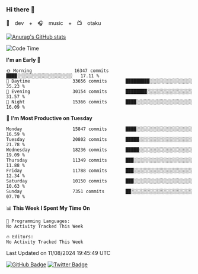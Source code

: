 ### Hi there 👋

🚀　dev　+　🎧　music　+　📺　otaku


[![Anurag's GitHub stats](https://github-readme-stats.vercel.app/api?username=koheitasaka&count_private=true&show_icons=true&theme=monokai)](https://github.com/koheitasaka/github-readme-stats)

<!--START_SECTION:waka-->
![Code Time](http://img.shields.io/badge/Code%20Time-1%2C161%20hrs%2023%20mins-blue)

**I'm an Early 🐤** 

```text
🌞 Morning                16347 commits       ████░░░░░░░░░░░░░░░░░░░░░   17.11 % 
🌆 Daytime                33656 commits       █████████░░░░░░░░░░░░░░░░   35.23 % 
🌃 Evening                30154 commits       ████████░░░░░░░░░░░░░░░░░   31.57 % 
🌙 Night                  15366 commits       ████░░░░░░░░░░░░░░░░░░░░░   16.09 % 
```
📅 **I'm Most Productive on Tuesday** 

```text
Monday                   15847 commits       ████░░░░░░░░░░░░░░░░░░░░░   16.59 % 
Tuesday                  20802 commits       █████░░░░░░░░░░░░░░░░░░░░   21.78 % 
Wednesday                18236 commits       █████░░░░░░░░░░░░░░░░░░░░   19.09 % 
Thursday                 11349 commits       ███░░░░░░░░░░░░░░░░░░░░░░   11.88 % 
Friday                   11788 commits       ███░░░░░░░░░░░░░░░░░░░░░░   12.34 % 
Saturday                 10150 commits       ███░░░░░░░░░░░░░░░░░░░░░░   10.63 % 
Sunday                   7351 commits        ██░░░░░░░░░░░░░░░░░░░░░░░   07.70 % 
```


📊 **This Week I Spent My Time On** 

```text
💬 Programming Languages: 
No Activity Tracked This Week

🔥 Editors: 
No Activity Tracked This Week
```


 Last Updated on 11/08/2024 19:45:49 UTC
<!--END_SECTION:waka-->

[![GitHub Badge](https://img.shields.io/badge/GitHub-100000?style=for-the-badge&logo=github&logoColor=white)](https://github.com/koheitasaka)
[![Twitter Badge](https://img.shields.io/badge/Twitter-1DA1F2?style=for-the-badge&logo=twitter&logoColor=white)](https://twitter.com/sleep_asleep_)
